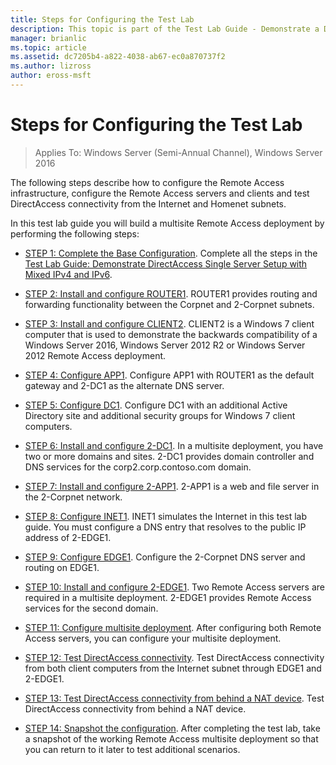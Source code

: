 ```yaml
---
title: Steps for Configuring the Test Lab
description: This topic is part of the Test Lab Guide - Demonstrate a DirectAccess Multisite Deployment for Windows Server 2016
manager: brianlic
ms.topic: article
ms.assetid: dc7205b4-a822-4038-ab67-ec0a870737f2
ms.author: lizross
author: eross-msft
---
```

# Steps for Configuring the Test Lab

>Applies To: Windows Server (Semi-Annual Channel), Windows Server 2016

The following steps describe how to configure the Remote Access infrastructure, configure the Remote Access servers and clients and test DirectAccess connectivity from the Internet and Homenet subnets.

In this test lab guide you will build a multisite Remote Access deployment by performing the following steps:

-   [STEP 1: Complete the Base Configuration](assetId:///9eb4a9ba-9118-4ea3-8963-e643ec81c3ed). Complete all the steps in the [Test Lab Guide: Demonstrate DirectAccess Single Server Setup with Mixed IPv4 and IPv6](https://go.microsoft.com/fwlink/p/?LinkId=237004).

-   [STEP 2: Install and configure ROUTER1](assetId:///e4b1a298-d5b0-410e-970b-c5358a9378f9). ROUTER1 provides routing and forwarding functionality between the Corpnet and 2-Corpnet subnets.

-   [STEP 3: Install and configure CLIENT2](assetId:///6cbee1b5-f6f6-443f-8fa9-31cc5c05a0ee). CLIENT2 is a  Windows 7  client computer that is used to demonstrate the backwards compatibility of a  Windows Server 2016, Windows Server 2012 R2 or Windows Server 2012 Remote Access deployment.

-   [STEP 4: Configure APP1](assetId:///a0ee655e-c01e-4bf3-a7b3-064e9614f810). Configure APP1 with ROUTER1 as the default gateway and 2-DC1 as the alternate DNS server.

-   [STEP 5: Configure DC1](assetId:///205ca795-93ce-4e53-aa6b-b44c87f0e14a). Configure DC1 with an additional Active Directory site and additional security groups for  Windows 7  client computers.

-   [STEP 6: Install and configure 2-DC1](assetId:///16752f61-edbf-4ff4-9d7a-e2077b66a127). In a multisite deployment, you have two or more domains and sites. 2-DC1 provides domain controller and DNS services for the corp2.corp.contoso.com domain.

-   [STEP 7: Install and configure 2-APP1](assetId:///7d04b54e-590a-4d33-9766-415789859f29). 2-APP1 is a web and file server in the 2-Corpnet network.

-   [STEP 8: Configure INET1](assetId:///8ecc0b63-8626-4939-8d26-3d51d051d231). INET1 simulates the Internet in this test lab guide. You must configure a DNS entry that resolves to the public IP address of 2-EDGE1.

-   [STEP 9: Configure EDGE1](assetId:///562744dc-30f6-42fa-bd5f-60a013b2179e). Configure the 2-Corpnet DNS server and routing on EDGE1.

-   [STEP 10: Install and configure 2-EDGE1](assetId:///1938c4f3-ca96-475d-9f2e-6bea3b7a4130). Two Remote Access servers are required in a multisite deployment. 2-EDGE1 provides Remote Access services for the second domain.

-   [STEP 11: Configure multisite deployment](assetId:///537e4b68-043f-49c9-94d8-15ce8c4b18e2). After configuring both Remote Access servers, you can configure your multisite deployment.

-   [STEP 12: Test DirectAccess connectivity](assetId:///aa293b5d-4b6f-4004-95f3-0ab54804b15c). Test DirectAccess connectivity from both client computers from the Internet subnet through EDGE1 and 2-EDGE1.

-   [STEP 13: Test DirectAccess connectivity from behind a NAT device](assetId:///41f8195b-00a1-4991-9db8-3703514dbe0c). Test DirectAccess connectivity from behind a NAT device.

-   [STEP 14: Snapshot the configuration](assetId:///7b56d5c9-c334-463e-9e29-d652ca110d84). After completing the test lab, take a snapshot of the working Remote Access multisite deployment so that you can return to it later to test additional scenarios.



